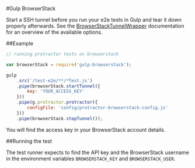 #Gulp BrowserStack

Start a SSH tunnel before you run your e2e tests in Gulp and tear it down properly afterwards. See the [BrowserStackTunnelWrapper](https://github.com/pghalliday/node-BrowserStackTunnel) documentation for an overview of the available options.

##Example

```javascript
// running protractor tests on browserstack

var browserStack = require('gulp-browserstack');

gulp
    .src('/test-e2e/**/*Test.js')
    .pipe(browserStack.startTunnel({
        key: 'YOUR_ACCESS_KEY'
    }))
    .pipe(g.protractor.protractor({
        configFile: 'config/protractor-browserstack-config.js'
    }))
    .pipe(browserStack.stopTunnel());
```

You will find the access key in your BrowserStack account details.

##Running the test

The test runner expects to find the API key and the BrowserStack username in the environment variables `BROWSERSTACK_KEY` and `BROWSERSTACK_USER`.
